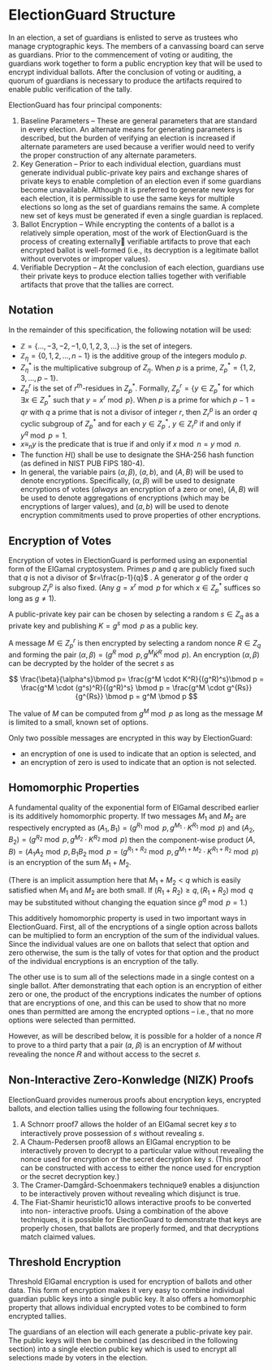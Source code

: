 # ElectionGuard Structure

In an election, a set of guardians is enlisted to serve as trustees who manage cryptographic
keys. The members of a canvassing board can serve as guardians. Prior to the commencement of voting or auditing, the guardians work together to form a public encryption key that will be used to encrypt individual ballots.
After the conclusion of voting or auditing, a quorum of guardians is necessary to produce the artifacts required to enable public verification of the tally.

ElectionGuard has four principal components:

1. Baseline Parameters – These are general parameters that are standard in every election. An alternate means for generating parameters is described, but the burden of verifying an election is increased if alternate parameters are used because a verifier would need to verify the proper construction of any alternate parameters.
2. Key Generation – Prior to each individual election, guardians must generate individual public-private key pairs and exchange shares of private keys to enable completion of an election even if some guardians become unavailable. Although it is preferred to generate new keys for each election, it is permissible to use the same keys for multiple elections so long as the set of guardians remains the same. A complete new set of keys must be generated if even a single guardian is replaced.
3. Ballot Encryption – While encrypting the contents of a ballot is a relatively simple operation, most of the work of ElectionGuard is the process of creating externally verifiable artifacts to prove that each encrypted ballot is well-formed (i.e., its decryption is a legitimate ballot without overvotes or improper values).
4. Verifiable Decryption – At the conclusion of each election, guardians use their private keys to produce election tallies together with verifiable artifacts that prove that the tallies are correct.

## Notation

In the remainder of this specification, the following notation will be used:

* $ℤ = \{\dots , −3, −2, −1, 0, 1, 2, 3, \dots\}$ is the set of integers.
* $ℤ_\eta = \{0, 1, 2, \dots , n − 1\}$ is the additive group of the integers modulo $p$.
* $Z_\eta^*$ is the multiplicative subgroup of $Z_\eta$. When $p$ is a prime, $Z_p^* = \{1,2,3, \dots, p-1\}$.
* $Z_p^r$ is the set of $r^{th}$-residues in $Z_p^*$. Formally, $Z_p^r = \{ y \in Z_p^*$ for which $\exists x \in Z_p^*$ such that $y=x^r\bmod p \}$. When $p$ is a prime for which $p-1=qr$ with $q$ a prime that is not a divisor of integer $r$, then $Z_r^p$ is an order $q$ cyclic subgroup of $Z_p^*$ and for each $y\in Z_p^*$, $y\in Z_r^p$ if and only if $y^q \bmod p = 1$.
* $x\equiv_n y$ is the predicate that is true if and only if $x \bmod n = y \bmod n$.
* The function $H()$ shall be use to designate the SHA-256 hash function (as defined in NIST PUB FIPS 180-4).
* In general, the variable pairs $(\alpha, \beta)$, $(a, b)$, and $(A,B)$ will be used to denote encryptions. Specifically, $(\alpha,\beta)$ will be used to designate encryptions of votes (*always* an encryption of a zero or one), $(A,B)$ will be used to denote aggregations of encryptions (which may be encryptions of larger values), and $(a,b)$ will be used to denote encryption commitments used to prove properties of other encryptions.

## Encryption of Votes

Encryption of votes in ElectionGuard is performed using an exponential form of the ElGamal cryptosystem. Primes $p$ and $q$ are publicly fixed such that $q$ is not a divisor of $r=\frac{p-1}{q}$ . A generator $g$ of the order $q$ subgroup $Z_r^p$ is also fixed. (Any $g=x^r\bmod p$ for which $x \in Z_p^*$
suffices so long as $g\ne 1$). 

A public-private key pair can be chosen by selecting a random $s \in Z_q$ as a private key and publishing $K = g^s \bmod p$ as a public key.

A message $M \in Z_p^r$ is then encrypted by selecting a random nonce $R \in Z_q$ and forming the pair $(\alpha,\beta) = (g^R \bmod p, g^M \dot K^R \bmod p)$. An encryption $(\alpha,\beta)$ can be decrypted by the holder of the secret $s$ as

$$
\frac{\beta}{\alpha^s}\bmod p= \frac{g^M \cdot K^R}{(g^R)^s}\bmod p = \frac{g^M \cdot (g^s)^R}{(g^R)^s} \bmod p = \frac{g^M \cdot g^{Rs}}{g^{Rs}} \bmod p = g^M \bmod p
$$

The value of $M$ can be computed from $g^M \bmod p$ as long as the message $M$ is limited to a small, known set of options.

Only two possible messages are encrypted in this way by ElectionGuard:

* an encryption of one is used to indicate that an option is selected, and 
* an encryption of zero is used to indicate that an option is not selected.

## Homomorphic Properties

A fundamental quality of the exponential form of ElGamal described earlier is its additively homomorphic property. If two messages $M_1$ and $M_2$ are respectively encrypted as $(A_1,B_1) = (g^{R_1} \bmod p,g^{M_1}\cdot K^{R_1} \bmod p)$ and
$(A_2,B_2) = (g^{R_2} \bmod p,g^{M_2}\cdot K^{R_2} \bmod p)$
then the component-wise product
$(A,B) = (A_1 A_2 \bmod p, B_1 B_2 \bmod p = (g^{R_1 + R_2} \bmod p, g^{M_1 + M_2} \cdot K^{R_1 + R_2} \bmod p)$ is an encryption of the sum $M_1 + M_2$.

(There is an implicit assumption here that $M_1 + M_2 < q$ which is easily satisfied when $M_1$ and $M_2$ are both small. If $(R_1 + R_2) \ge q, (R_1 + R_2) \bmod q$ may be substituted without changing the equation since $g^q \bmod p =1$.)

This additively homomorphic property is used in two important ways in ElectionGuard. First, all of the encryptions of a single option across ballots can be multiplied to form an encryption of the sum of the individual values. Since the individual values are one on ballots that select that option and zero otherwise, the sum is the tally of votes for that option and the product of the individual encryptions is an encryption of the tally.

The other use is to sum all of the selections made in a single contest on a single ballot. After demonstrating that each option is an encryption of either zero or one, the product of the encryptions indicates the number of options that are encryptions of one, and this can be used to show that no more ones than permitted are among the encrypted options – i.e., that no more options were selected than permitted.

However, as will be described below, it is possible for a holder of a nonce 𝑅 to prove to a third party that a pair (𝛼, 𝛽) is an encryption of 𝑀 without revealing the nonce 𝑅 and without access to the secret 𝑠.

## Non-Interactive Zero-Konwledge (NIZK) Proofs

ElectionGuard provides numerous proofs about encryption keys, encrypted ballots, and election tallies using the following four techniques.

1. A Schnorr proof7 allows the holder of an ElGamal secret key 𝑠 to interactively prove possession of $s$ without revealing $s$.
2. A Chaum-Pedersen proof8 allows an ElGamal encryption to be interactively proven to decrypt to a particular value without revealing the nonce used for encryption or the secret decryption key $s$. (This proof can be constructed with access to either the nonce used for encryption or the secret decryption key.)
3. The Cramer-Damgård-Schoenmakers technique9 enables a disjunction to be interactively proven without revealing which disjunct is true.
4. The Fiat-Shamir heuristic10 allows interactive proofs to be converted into non- interactive proofs.
Using a combination of the above techniques, it is possible for ElectionGuard to demonstrate that keys are properly chosen, that ballots are properly formed, and that decryptions match claimed values.

## Threshold Encryption

Threshold ElGamal encryption is used for encryption of ballots and other data. This form of encryption makes it very easy to combine individual guardian public keys into a single public key. It also offers a homomorphic property that allows individual encrypted votes to be combined to form encrypted tallies.

The guardians of an election will each generate a public-private key pair. The public keys will then be combined (as described in the following section) into a single election public key which is used to encrypt all selections made by voters in the election.